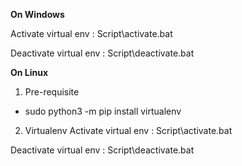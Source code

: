 **On Windows**

Activate virtual env : Script\activate.bat

Deactivate virtual env : Script\deactivate.bat

**On Linux**

1. Pre-requisite
* sudo python3 -m pip install virtualenv

2. Virtualenv
Activate virtual env : Script\activate.bat

Deactivate virtual env : Script\deactivate.bat
